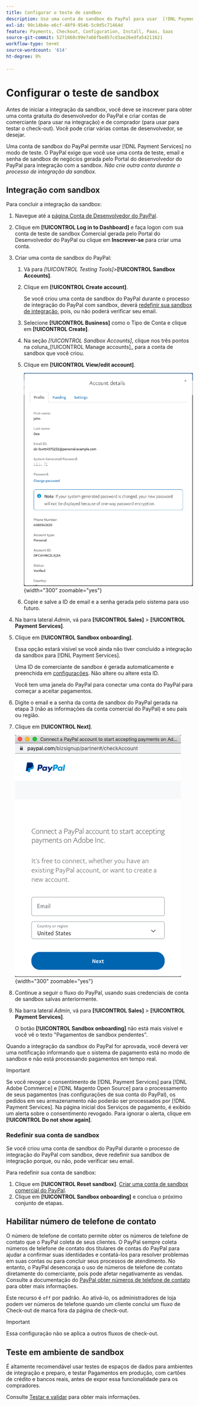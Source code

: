 ```yaml
---
title: Configurar o teste de sandbox
description: Use uma conta de sandbox do PayPal para usar  [!DNL Payment Services]  no modo de teste.
exl-id: 99c14b4e-e6cf-48f9-9546-5c0d5c71464d
feature: Payments, Checkout, Configuration, Install, Paas, Saas
source-git-commit: 5271668c99e7a66fbe857cd3ae26edfa54211621
workflow-type: tm+mt
source-wordcount: '614'
ht-degree: 0%

---
```


# Configurar o teste de sandbox

Antes de iniciar a integração da sandbox, você deve se inscrever para obter uma conta gratuita do desenvolvedor do PayPal e criar contas de comerciante (para usar na integração) e de comprador (para usar para testar o check-out). Você pode criar várias contas de desenvolvedor, se desejar.

Uma conta de sandbox do PayPal permite usar [!DNL Payment Services] no modo de teste. O PayPal exige que você use uma conta de teste, email e senha de sandbox de negócios gerada pelo Portal do desenvolvedor do PayPal para integração com a sandbox. *Não crie outra conta durante o processo de integração da sandbox.*

## Integração com sandbox

Para concluir a integração da sandbox:

1. Navegue até a [página Conta de Desenvolvedor do PayPal](https://developer.paypal.com/developer/accounts/).
1. Clique em **[!UICONTROL Log in to Dashboard]** e faça logon com sua conta de teste de sandbox Comercial gerada pelo Portal do Desenvolvedor do PayPal ou clique em **Inscrever-se** para criar uma conta.
1. Criar uma conta de sandbox do PayPal:
   1. Vá para _[!UICONTROL Testing Tools]_>**[!UICONTROL Sandbox Accounts]**.
   1. Clique em **[!UICONTROL Create account]**.

      Se você criou uma conta de sandbox do PayPal durante o processo de integração do PayPal com sandbox, deverá [redefinir sua sandbox de integração](#reset-your-sandbox-account), pois, ou não poderá verificar seu email.

   1. Selecione **[!UICONTROL Business]** como o Tipo de Conta e clique em **[!UICONTROL Create]**.
   1. Na seção _[!UICONTROL Sandbox Accounts]_, clique nos três pontos na coluna_[!UICONTROL Manage accounts]_ para a conta de sandbox que você criou.
   1. Clique em **[!UICONTROL View/edit account]**.

      ![PayPal - Exibir/editar conta de sandbox](assets/onboarding-viewedit-sandbox.png){width="300" zoomable="yes"}

   1. Copie e salve a ID de email e a senha gerada pelo sistema para uso futuro.

1. Na barra lateral _Admin_, vá para **[!UICONTROL Sales]** > **[!UICONTROL Payment Services]**.
1. Clique em **[!UICONTROL Sandbox onboarding]**.

   Essa opção estará visível se você ainda não tiver concluído a integração da sandbox para [!DNL Payment Services].

   Uma ID de comerciante de sandbox é gerada automaticamente e preenchida em [configurações](settings.md). Não altere ou altere esta ID.

   Você tem uma janela do PayPal para conectar uma conta do PayPal para começar a aceitar pagamentos.

1. Digite o email e a senha da conta de sandbox do PayPal gerada na etapa 3 (não as informações da conta comercial do PayPal) e seu país ou região.
1. Clique em **[!UICONTROL Next]**.

   ![PayPal - Conectar conta do PayPal para pagamentos](assets/paypal-connectacct.png){width="300" zoomable="yes"}

1. Continue a seguir o fluxo do PayPal, usando suas credenciais de conta de sandbox salvas anteriormente.
1. Na barra lateral _Admin_, vá para **[!UICONTROL Sales]** > **[!UICONTROL Payment Services]**.

   O botão **[!UICONTROL Sandbox onboarding]** não está mais visível e você vê o texto &quot;Pagamentos de sandbox pendentes&quot;.

Quando a integração da sandbox do PayPal for aprovada, você deverá ver uma notificação informando que o sistema de pagamento está no modo de sandbox e não está processando pagamentos em tempo real.

>[!IMPORTANT]
>
>Se você revogar o consentimento de [!DNL Payment Services] para [!DNL Adobe Commerce] e [!DNL Magento Open Source] para o processamento de seus pagamentos (nas configurações de sua conta do PayPal), os pedidos em seu armazenamento não poderão ser processados por [!DNL Payment Services]. Na página inicial dos Serviços de pagamento, é exibido um alerta sobre o consentimento revogado. Para ignorar o alerta, clique em **[!UICONTROL Do not show again]**.

### Redefinir sua conta de sandbox

Se você criou uma conta de sandbox do PayPal durante o processo de integração do PayPal com sandbox, deve redefinir sua sandbox de integração porque, ou não, pode verificar seu email.

Para redefinir sua conta de sandbox:

1. Clique em **[!UICONTROL Reset sandbox]**. [Criar uma conta de sandbox comercial do PayPal](https://developer.paypal.com/docs/api-basics/sandbox/accounts/#create-a-business-sandbox-account).
1. Clique em **[!UICONTROL Sandbox onboarding]** e conclua o próximo conjunto de etapas.

## Habilitar número de telefone de contato

O número de telefone de contato permite obter os números de telefone de contato que o PayPal coleta de seus clientes. O PayPal sempre coleta números de telefone de contato dos titulares de contas do PayPal para ajudar a confirmar suas identidades e contatá-los para resolver problemas em suas contas ou para concluir seus processos de atendimento. No entanto, o PayPal desencoraja o uso de números de telefone de contato diretamente do comerciante, pois pode afetar negativamente as vendas. Consulte a documentação do [PayPal obter números de telefone de contato](https://www.sandbox.paypal.com/businessmanage/preferences/website) para obter mais informações.

Este recurso é `off` por padrão. Ao ativá-lo, os administradores de loja podem ver números de telefone quando um cliente conclui um fluxo de Check-out de marca fora da página de check-out.

>[!IMPORTANT]
>
>Essa configuração não se aplica a outros fluxos de check-out.

## Teste em ambiente de sandbox

É altamente recomendável usar testes de espaços de dados para ambientes de integração e preparo, e testar Pagamentos em produção, com cartões de crédito e bancos reais, antes de expor essa funcionalidade para os compradores.

Consulte [Testar e validar](test-validate.md) para obter mais informações.
